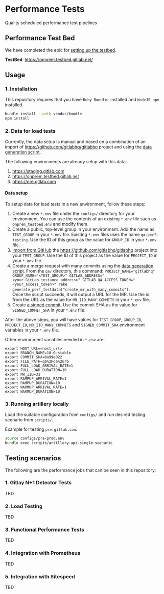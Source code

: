 # Performance Tests

Quality scheduled performance test pipelines

## Performance Test Bed

We have completed the epic for [setting up the testbed](https://gitlab.com/groups/gitlab-com/gl-infra/-/epics/60).

**TestBed**: https://onprem.testbed.gitlab.net/

## Usage

### 1. Installation

This repository requires that you have `Ruby Bundler` installed
and `NodeJS npm` installed.

```bash
bundle install --path vendor/bundle
npm install
```
### 2. Data for load tests

Currently, the data setup is manual and based on a combination of an import of https://github.com/gitlabhq/gitlabhq
project and using the [data generation script](https://gitlab.com/gitlab-org/gitlab-ce/blob/master/qa/qa/tools/generate_perf_testdata.rb).

The following environments are already setup with this data:
1. https://staging.gitlab.com
1. https://onprem.testbed.gitlab.net
1. https://pre.gitlab.com

#### Data setup

To setup data for load tests in a new environment, follow these steps:

1. Create a new `*.env` file under the `configs/` directory for your environment. You can use the contents of an existing `*.env` file such as `onprem_testbed.env` and modify them.
1. Create a public, top-level group in your environment. Add the name as `TEST_GROUP` in your `*.env` file.
Existing `*.env` files uses the name `qa-perf-testing`.
Use the ID of this group as the value for `GROUP_ID` in your `*.env` file.
1. [Import from GitHub](https://docs.gitlab.com/ee/user/project/import/github.html) the https://github.com/gitlabhq/gitlabhq project into your `TEST_GROUP`. 
Use the ID of this project as the value for `PROJECT_ID` in your `*.env` file.
1. Create a merge request with many commits using the [data generation script](https://gitlab.com/gitlab-org/gitlab-ce/blob/master/qa/qa/tools/generate_perf_testdata.rb).
From the `qa/` directory, this command: `PROJECT_NAME="gitlabhq" GROUP_NAME="<TEST_GROUP>" GITLAB_ADDRESS="<your_GitLab_instance_address>" GITLAB_QA_ACCESS_TOKEN="<your_access_token>" rake generate_perf_testdata["create_mr_with_many_commits"]`.    
Once the script succeeds, it will output a URL for the MR. 
Use the id from the URL as the value for `MR_IID_MANY_COMMITS` in your `*.env` file.
1. Create [a signed commit](https://docs.gitlab.com/ce/user/project/repository/gpg_signed_commits/). 
Use the commit SHA as the value for `SIGNED_COMMIT_SHA` in your `*.env` file. 

After the above steps, you will have values for `TEST_GROUP`, `GROUP_ID`, `PROJECT_ID`, `MR_IID_MANY_COMMITS` and `SIGNED_COMMIT_SHA`
environment variables in your `*.env` file. 

Other environment variables needed in `*.env` are: 
```
export HOST_URL=<host_url>
export BRANCH_NAME=10-0-stable
export COMMIT_SHA=0a99e022
export FILE_PATH=qa%2Fqa%2Erb
export FULL_LOAD_ARRIVAL_RATE=1
export FULL_LOAD_DURATION=10
export MR_IID=31
export RAMPUP_ARRIVAL_RATE=1
export RAMPUP_DURATION=10
export WARMUP_ARRIVAL_RATE=1
export WARMUP_DURATION=10
``` 

### 3. Running artillery locally

Load the suitable configuration from `configs/`
and run desired testing scenario from `scripts/`.

Example for testing `pre.gitlab.com`:

```bash
source configs/pre-prod.env
bundle exec scripts/artillery-api-single-scenario
```

## Testing scenarios

The following are the performance jobs that can be seen in this repository:

### 1. Gitlay N+1 Detector Tests

TBD

### 2. Load Testing

TBD

### 3. Functional Performance Tests

TBD

### 4. Integration with Prometheus

TBD

### 5. Integration with Sitespeed

TBD
